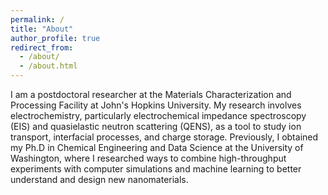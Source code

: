 ```yaml
---
permalink: /
title: "About"
author_profile: true
redirect_from: 
  - /about/
  - /about.html
---
```


I am a postdoctoral researcher at the Materials Characterization and Processing Facility at John's Hopkins University. My research involves electrochemistry, particularly electrochemical impedance spectroscopy (EIS) and quasielastic neutron scattering (QENS), as a tool to study ion transport, interfacial processes, and charge storage. Previously, I obtained my Ph.D in Chemical Engineering and Data Science at the University of Washington, where I researched ways to combine high-throughput experiments with computer simulations and machine learning to better understand and design new nanomaterials.





